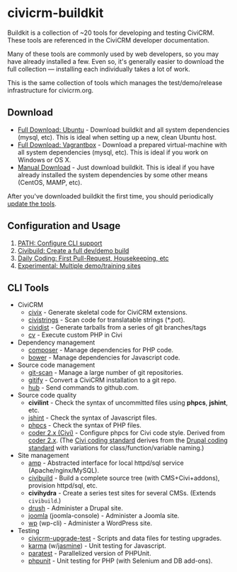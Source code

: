# civicrm-buildkit

Buildkit is a collection of ~20 tools for developing and testing CiviCRM.
These tools are referenced in the CiviCRM developer documentation.

Many of these tools are commonly used by web developers, so you may have
already installed a few.  Even so, it's generally easier to download the
full collection &mdash; installing each individually takes a lot of work.

This is the same collection of tools which manages the test/demo/release
infrastructure for civicrm.org.

## Download

* [Full Download: Ubuntu](doc/download-ubuntu.md) - Download buildkit and all system dependencies (mysql, etc). This is ideal when setting up a new, clean Ubuntu host.
* [Full Download: Vagrantbox](https://github.com/civicrm/civicrm-buildkit-vagrant) - Download a prepared virtual-machine with all system dependencies (mysql, etc). This is ideal if you work on Windows or OS X.
* [Manual Download](doc/download-manual.md) - Just download buildkit. This is ideal if you have already installed the system dependencies by some other means (CentOS, MAMP, etc).

After you've downloaded buildkit the first time, you should periodically [update the tools](doc/download-update.md).

## Configuration and Usage

<!---
FIXME: If we can modify `civi-download-tools --full` to setup PATH automatically, then we can remove step 1 and put it under "Manual Download"
-->

1. [PATH: Configure CLI support](doc/path.md)
1. [Civibuild: Create a full dev/demo build](doc/civibuild.md)
1. [Daily Coding: First Pull-Request, Housekeeping, etc](doc/daily-coding.md)
1. [Experimental: Multiple demo/training sites](doc/demo-sites.md)

## CLI Tools

* CiviCRM
    * [civix](https://github.com/totten/civix) - Generate skeletal code for CiviCRM extensions.
    * [civistrings](https://github.com/civicrm/civistrings) - Scan code for translatable strings (*.pot).
    * [cividist](https://github.com/civicrm/civicrm-buildkit/blob/master/doc/cividist.md) - Generate tarballs from a series of git branches/tags
    * [cv](https://github.com/civicrm/cv) - Execute custom PHP in Civi
* Dependency management
    * [composer](http://getcomposer.org/) - Manage dependencies for PHP code.
    * [bower](http://bower.io/) - Manage dependencies for Javascript code.
* Source code management
    * [git-scan](https://github.com/totten/git-scan/) - Manage a large number of git repositories.
    * [gitify](doc/gitify.md) - Convert a CiviCRM installation to a git repo.
    * [hub](http://hub.github.com/) - Send commands to github.com.
* Source code quality
    * **civilint** - Check the syntax of uncommitted files using **phpcs**, **jshint**, etc.
    * [jshint](http://jshint.com/) - Check the syntax of Javascript files.
    * [phpcs](https://github.com/squizlabs/PHP_CodeSniffer) - Check the syntax of PHP files.
    * [coder 2.x (Civi)](https://github.com/civicrm/coder) - Configure phpcs for Civi code style. Derived from [coder 2.x](https://www.drupal.org/project/coder). (The [Civi coding standard](http://wiki.civicrm.org/confluence/display/CRMDOC/PHP+Code+and+Inline+Documentation) derives from the [Drupal coding standard](https://www.drupal.org/coding-standards) with variations for class/function/variable naming.)
* Site management
    * [amp](https://github.com/totten/amp) - Abstracted interface for local httpd/sql service (Apache/nginx/MySQL).
    * [civibuild](doc/civibuild.md) - Build a complete source tree (with CMS+Civi+addons), provision httpd/sql, etc.
    * **civihydra** - Create a series test sites for several CMSs. (Extends `civibuild`.)
    * [drush](http://drush.ws/) - Administer a Drupal site.
    * [joomla](https://github.com/joomlatools/joomla-console) (joomla-console) - Administer a Joomla site.
    * [wp](http://wp-cli.org/) (wp-cli) - Administer a WordPress site.
* Testing
    * [civicrm-upgrade-test](https://github.com/civicrm/civicrm-upgrade-test) - Scripts and data files for testing upgrades.
    * [karma](http://karma-runner.github.io) (w/[jasmine](http://jasmine.github.io/)) - Unit testing for Javascript.
    * [paratest](https://github.com/brianium/paratest) - Parallelized version of PHPUnit.
    * [phpunit](http://phpunit.de/) - Unit testing for PHP (with Selenium and DB add-ons).

